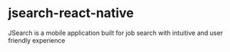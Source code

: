 # jsearch-react-native
JSearch is a mobile application built for job search with intuitive and user friendly experience
